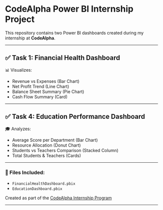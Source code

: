 # CodeAlpha Power BI Internship Project

This repository contains two Power BI dashboards created during my internship at **CodeAlpha**.

---

## ✅ Task 1: Financial Health Dashboard
📊 Visualizes:
- Revenue vs Expenses (Bar Chart)
- Net Profit Trend (Line Chart)
- Balance Sheet Summary (Pie Chart)
- Cash Flow Summary (Card)

---

## ✅ Task 4: Education Performance Dashboard
🎓 Analyzes:
- Average Score per Department (Bar Chart)
- Resource Allocation (Donut Chart)
- Students vs Teachers Comparison (Stacked Column)
- Total Students & Teachers (Cards)

---

### 📁 Files Included:
- `FinancialHealthDashboard.pbix`
- `EducationDashboard.pbix`

Created as part of the [CodeAlpha Internship Program](https://www.codealpha.tech/)

---
